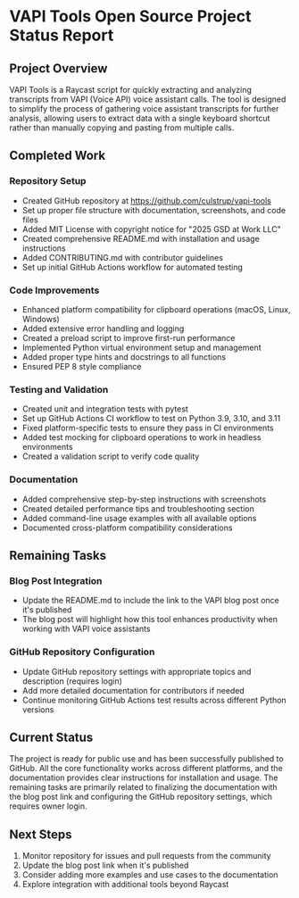 # VAPI Tools Open Source Project Status Report

## Project Overview
VAPI Tools is a Raycast script for quickly extracting and analyzing transcripts from VAPI (Voice API) voice assistant calls. The tool is designed to simplify the process of gathering voice assistant transcripts for further analysis, allowing users to extract data with a single keyboard shortcut rather than manually copying and pasting from multiple calls.

## Completed Work

### Repository Setup
- Created GitHub repository at https://github.com/culstrup/vapi-tools
- Set up proper file structure with documentation, screenshots, and code files
- Added MIT License with copyright notice for "2025 GSD at Work LLC"
- Created comprehensive README.md with installation and usage instructions
- Added CONTRIBUTING.md with contributor guidelines
- Set up initial GitHub Actions workflow for automated testing

### Code Improvements
- Enhanced platform compatibility for clipboard operations (macOS, Linux, Windows)
- Added extensive error handling and logging
- Created a preload script to improve first-run performance
- Implemented Python virtual environment setup and management
- Added proper type hints and docstrings to all functions
- Ensured PEP 8 style compliance

### Testing and Validation
- Created unit and integration tests with pytest
- Set up GitHub Actions CI workflow to test on Python 3.9, 3.10, and 3.11
- Fixed platform-specific tests to ensure they pass in CI environments
- Added test mocking for clipboard operations to work in headless environments
- Created a validation script to verify code quality

### Documentation
- Added comprehensive step-by-step instructions with screenshots
- Created detailed performance tips and troubleshooting section
- Added command-line usage examples with all available options
- Documented cross-platform compatibility considerations

## Remaining Tasks

### Blog Post Integration
- Update the README.md to include the link to the VAPI blog post once it's published
- The blog post will highlight how this tool enhances productivity when working with VAPI voice assistants

### GitHub Repository Configuration
- Update GitHub repository settings with appropriate topics and description (requires login)
- Add more detailed documentation for contributors if needed
- Continue monitoring GitHub Actions test results across different Python versions

## Current Status
The project is ready for public use and has been successfully published to GitHub. All the core functionality works across different platforms, and the documentation provides clear instructions for installation and usage. The remaining tasks are primarily related to finalizing the documentation with the blog post link and configuring the GitHub repository settings, which requires owner login.

## Next Steps
1. Monitor repository for issues and pull requests from the community
2. Update the blog post link when it's published
3. Consider adding more examples and use cases to the documentation
4. Explore integration with additional tools beyond Raycast